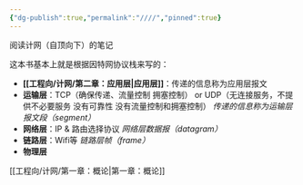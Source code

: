 ```yaml
---
{"dg-publish":true,"permalink":"////","pinned":true}
---
```



阅读计网（自顶向下）的笔记

这本书基本上就是根据因特网协议栈来写的：
- **[[工程向/计网/第二章：应用层\|应用层]]**：传递的信息称为应用层报文
- **运输层**：TCP（确保传递、流量控制 拥塞控制） or UDP（无连接服务，不提供不必要服务 没有可靠性 没有流量控制和拥塞控制） _传递的信息称为运输层报文段（segment）_
- **网络层**：IP & 路由选择协议 _网络层数据报（datagram）_
- **链路层**：Wifi等  _链路层帧（frame）_
- **物理层**

[[工程向/计网/第一章：概论\|第一章：概论]]

